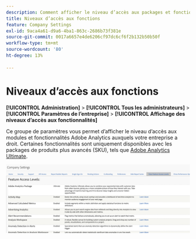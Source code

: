 ```yaml
---
description: Comment afficher le niveau d’accès aux packages et fonctionnalités Adobe Analytics auxquels votre entreprise a droit.
title: Niveaux d’accès aux fonctions
feature: Company Settings
exl-id: 9aca4a61-d9a6-4ba1-863c-2686b73f381e
source-git-commit: 0017a6657e4de6206cf97dc6cf6f2b132b50b50f
workflow-type: tm+mt
source-wordcount: '80'
ht-degree: 13%

---
```


# Niveaux d’accès aux fonctions

**[!UICONTROL Administration]** > **[!UICONTROL Tous les administrateurs]** > **[!UICONTROL Paramètres de l’entreprise]** > **[!UICONTROL Affichage des niveaux d’accès aux fonctionnalités]**

Ce groupe de paramètres vous permet d’afficher le niveau d’accès aux modules et fonctionnalités Adobe Analytics auxquels votre entreprise a droit. Certaines fonctionnalités sont uniquement disponibles avec les packages de produits plus avancés (SKU), tels que [Adobe Analytics Ultimate](https://www.adobe.com/fr/data-analytics-cloud/analytics/ultimate.html).

![](assets/feature-access-levels.png)
